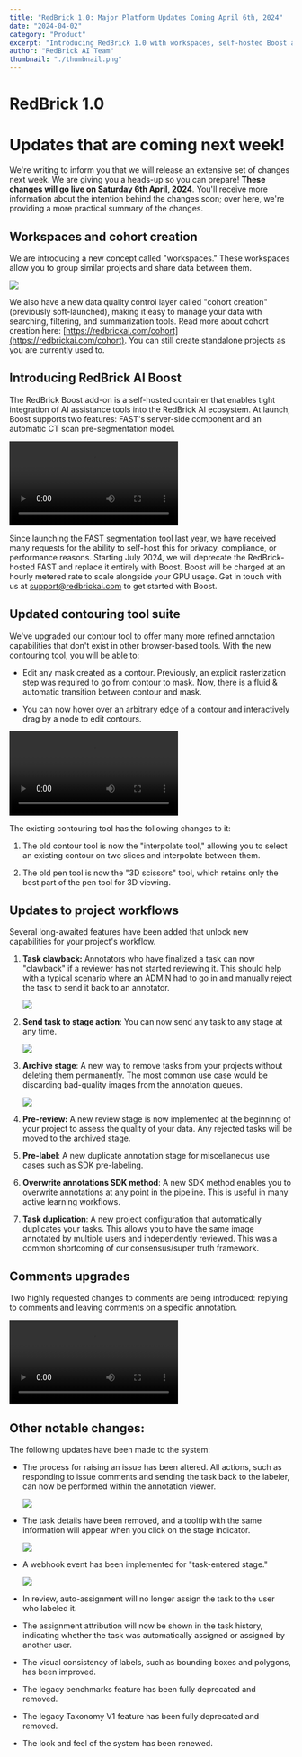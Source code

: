 ```yaml
---
title: "RedBrick 1.0: Major Platform Updates Coming April 6th, 2024"
date: "2024-04-02"
category: "Product"
excerpt: "Introducing RedBrick 1.0 with workspaces, self-hosted Boost add-on, enhanced contouring tools, improved project workflows with task clawback and archiving, and upgraded commenting system."
author: "RedBrick AI Team"
thumbnail: "./thumbnail.png"
---
```


# RedBrick 1.0

# Updates that are coming next week!

We're writing to inform you that we will release an extensive set of changes next week. We are giving you a heads-up so you can prepare! **These changes will go live on Saturday 6th April, 2024**. You'll receive more information about the intention behind the changes soon; over here, we're providing a more practical summary of the changes.

## Workspaces and cohort creation

We are introducing a new concept called "workspaces." These workspaces allow you to group similar projects and share data between them.

![](./fig1.webp)

We also have a new data quality control layer called "cohort creation" (previously soft-launched), making it easy to manage your data with searching, filtering, and summarization tools. Read more about cohort creation here: [https://redbrickai.com/cohort](https://redbrickai.com/cohort). You can still create standalone projects as you are currently used to.

## Introducing RedBrick AI Boost

The RedBrick Boost add-on is a self-hosted container that enables tight integration of AI assistance tools into the RedBrick AI ecosystem. At launch, Boost supports two features: FAST's server-side component and an automatic CT scan pre-segmentation model.

![](./fig2.webm)

Since launching the FAST segmentation tool last year, we have received many requests for the ability to self-host this for privacy, compliance, or performance reasons. Starting July 2024, we will deprecate the RedBrick-hosted FAST and replace it entirely with Boost. Boost will be charged at an hourly metered rate to scale alongside your GPU usage. Get in touch with us at [support@redbrickai.com](mailto:support@redbrickai.com) to get started with Boost.

## Updated contouring tool suite

We've upgraded our contour tool to offer many more refined annotation capabilities that don't exist in other browser-based tools. With the new contouring tool, you will be able to:

- Edit any mask created as a contour. Previously, an explicit rasterization step was required to go from contour to mask. Now, there is a fluid & automatic transition between contour and mask.

- You can now hover over an arbitrary edge of a contour and interactively drag by a node to edit contours.

![](./fig3.webm)

The existing contouring tool has the following changes to it:

1. The old contour tool is now the "interpolate tool," allowing you to select an existing contour on two slices and interpolate between them.

2. The old pen tool is now the "3D scissors" tool, which retains only the best part of the pen tool for 3D viewing.

## Updates to project workflows

Several long-awaited features have been added that unlock new capabilities for your project's workflow.

1. **Task clawback:** Annotators who have finalized a task can now "clawback" if a reviewer has not started reviewing it. This should help with a typical scenario where an ADMIN had to go in and manually reject the task to send it back to an annotator.

   ![](./fig4.webp)

2. **Send task to stage action**: You can now send any task to any stage at any time.

   ![](./fig5.webp)

3. **Archive stage**: A new way to remove tasks from your projects without deleting them permanently. The most common use case would be discarding bad-quality images from the annotation queues.

   ![](./fig6.webp)

4. **Pre-review:** A new review stage is now implemented at the beginning of your project to assess the quality of your data. Any rejected tasks will be moved to the archived stage.

5. **Pre-label**: A new duplicate annotation stage for miscellaneous use cases such as SDK pre-labeling.

6. **Overwrite annotations SDK method**: A new SDK method enables you to overwrite annotations at any point in the pipeline. This is useful in many active learning workflows.

7. **Task duplication**: A new project configuration that automatically duplicates your tasks. This allows you to have the same image annotated by multiple users and independently reviewed. This was a common shortcoming of our consensus/super truth framework.

## Comments upgrades

Two highly requested changes to comments are being introduced: replying to comments and leaving comments on a specific annotation.

![](./fig7.webm)

## Other notable changes:

The following updates have been made to the system:

- The process for raising an issue has been altered. All actions, such as responding to issue comments and sending the task back to the labeler, can now be performed within the annotation viewer.

  ![](./fig8.webp)

- The task details have been removed, and a tooltip with the same information will appear when you click on the stage indicator.

  ![](./fig9.webp)

- A webhook event has been implemented for "task-entered stage."

  ![](./fig10.webp)

- In review, auto-assignment will no longer assign the task to the user who labeled it.

- The assignment attribution will now be shown in the task history, indicating whether the task was automatically assigned or assigned by another user.

- The visual consistency of labels, such as bounding boxes and polygons, has been improved.

- The legacy benchmarks feature has been fully deprecated and removed.

- The legacy Taxonomy V1 feature has been fully deprecated and removed.

- The look and feel of the system has been renewed.
